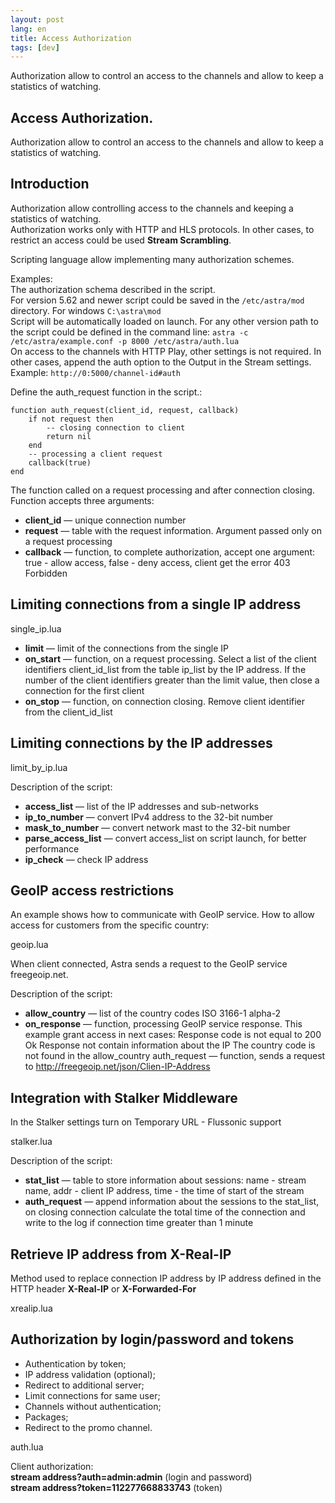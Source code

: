 ```yaml
---
layout: post
lang: en
title: Access Authorization
tags: [dev]
---
```


Authorization allow to control an access to the channels and allow to keep a statistics of watching.

<!-- more -->

##  Access Authorization.  
Authorization allow to control an access to the channels and allow to keep a statistics of watching.

## Introduction

 Authorization allow controlling access to the channels and keeping a statistics of watching.  
 Authorization works only with HTTP and HLS protocols. In other cases, to restrict an access could be used **Stream Scrambling**.  
 
 Scripting language allow implementing many authorization schemes.   

Examples:  
The authorization schema described in the script.  
For version 5.62 and newer script could be saved in the `/etc/astra/mod` directory. For windows `C:\astra\mod`   
Script will be automatically loaded on launch. For any other version path to the script could be defined in the command line:   `astra -c /etc/astra/example.conf -p 8000 /etc/astra/auth.lua`   
On access to the channels with HTTP Play, other settings is not required. In other cases, append the auth option to the Output in the Stream settings. Example: `http://0:5000/channel-id#auth` 

Define the auth_request function in the script.:

```
function auth_request(client_id, request, callback)
    if not request then
        -- closing connection to client
        return nil
    end
    -- processing a client request
    callback(true)
end
```
The function called on a request processing and after connection closing. Function accepts three arguments:
- **client_id** — unique connection number
- **request** — table with the request information. Argument passed only on a request processing
- **callback** — function, to complete authorization, accept one argument: true - allow access, false - deny access, client get the error 403 Forbidden


## Limiting connections from a single IP address

single_ip.lua

- **limit** — limit of the connections from the single IP
- **on_start** — function, on a request processing. 
Select a list of the client identifiers client_id_list from the table ip_list by the IP address. 
If the number of the client identifiers greater than the limit value, then close a connection for the first client  
- **on_stop** — function, on connection closing. Remove client identifier from the client_id_list  


## Limiting connections by the IP addresses

limit_by_ip.lua

Description of the script:
- **access_list** — list of the IP addresses and sub-networks
- **ip_to_number** — convert IPv4 address to the 32-bit number
- **mask_to_number** — convert network mast to the 32-bit number
- **parse_access_list** — convert access_list on script launch, for better performance
- **ip_check** — check IP address


## GeoIP access restrictions

An example shows how to communicate with GeoIP service. How to allow access for customers from the specific country:  

geoip.lua

When client connected, Astra sends a request to the GeoIP service freegeoip.net. 

Description of the script:
- **allow_country** — list of the country codes ISO 3166-1 alpha-2
- **on_response** — function, processing GeoIP service response. This example grant access in next cases: Response code is not equal to 200 Ok Response not contain information about the IP The country code is not found in the allow_country auth_request — function, sends a request to http://freegeoip.net/json/Clien-IP-Address


## Integration with Stalker Middleware

In the Stalker settings turn on Temporary URL - Flussonic support  

stalker.lua

Description of the script:
- **stat_list** — table to store information about sessions: name - stream name, addr - client IP address, time - the time of start of the stream
- **auth_request** — append information about the sessions to the stat_list, on closing connection calculate the total time of the connection and write to the log if connection time greater than 1 minute


## Retrieve IP address from X-Real-IP

Method used to replace connection IP address by IP address defined in the HTTP header **X-Real-IP** or **X-Forwarded-For**

xrealip.lua


## Authorization by login/password and tokens

- Authentication by token;
- IP address validation (optional);
- Redirect to additional server;
- Limit connections for same user;
- Channels without authentication;
- Packages;
- Redirect to the promo channel.

auth.lua

Client authorization:  
**stream address?auth=admin:admin** (login and password)  
**stream address?token=112277668833743** (token)

